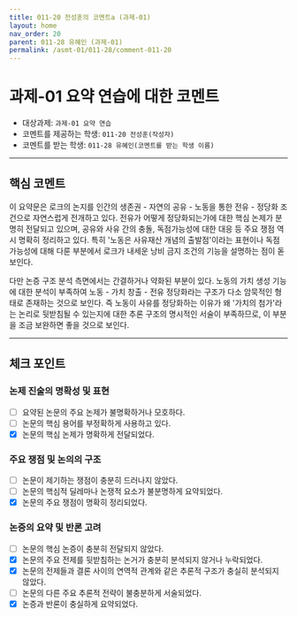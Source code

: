 ```yaml
---
title: 011-20 전성훈의 코멘트a (과제-01) 
layout: home
nav_order: 20
parent: 011-28 유혜인 (과제-01)
permalink: /asmt-01/011-28/comment-011-20
---
```


# 과제-01 요약 연습에 대한 코멘트

- 대상과제: `과제-01 요약 연습`
- 코멘트를 제공하는 학생: `011-20 전성훈(작성자)` 
- 코멘트를 받는 학생: `011-28 유혜인(코멘트를 받는 학생 이름)` 

---

## 핵심 코멘트

이 요약문은 로크의 논지를 인간의 생존권 - 자연의 공유 - 노동을 통한 전유 - 정당화 조건으로 자연스럽게 전개하고 있다. 전유가 어떻게 정당화되는가에 대한 핵심 논제가 분명히 전달되고 있으며, 공유와 사유 간의 충돌, 독점가능성에 대한 대응 등 주요 쟁점 역시 명확히 정리하고 있다. 특히 '노동은 사유재산 개념의 출발점'이라는 표현이나 독점 가능성에 대해 다룬 부분에서 로크가 내세운 낭비 금지 조건의 기능을 설명하는 점이 돋보인다. 

다만 논증 구조 분석 측면에서는 간결하거나 약화된 부분이 있다. 노동의 가치 생성 기능에 대한 분석이 부족하여 노동 - 가치 창출 - 전유 정당화라는 구조가 다소 암묵적인 형태로 존재하는 것으로 보인다. 즉 노동이 사유를 정당화하는 이유가 왜 '가치의 첨가'라는 논리로 뒷받침될 수 있는지에 대한 추론 구조의 명시적인 서술이 부족하므로, 이 부분을 조금 보완하면 좋을 것으로 보인다.

---

## 체크 포인트

### 논제 진술의 명확성 및 표현  
- [ ] 요약된 논문의 주요 논제가 불명확하거나 모호하다.  
- [ ] 논문의 핵심 용어를 부정확하게 사용하고 있다.  
- [x] 논문의 핵심 논제가 명확하게 전달되었다.  

### 주요 쟁점 및 논의의 구조  
- [ ] 논문이 제기하는 쟁점이 충분히 드러나지 않았다.  
- [ ] 논문의 핵심적 딜레마나 논쟁적 요소가 불분명하게 요약되었다.  
- [x] 논문의 주요 쟁점이 명확히 정리되었다.  

### 논증의 요약 및 반론 고려  
- [ ] 논문의 핵심 논증이 충분히 전달되지 않았다.  
- [x] 논문의 주요 전제를 뒷받침하는 논거가 충분히 분석되지 않거나 누락되었다.  
- [x] 논문의 전제들과 결론 사이의 연역적 관계와 같은 추론적 구조가 충실히 분석되지 않았다.  
- [ ] 논문의 다른 주요 추론적 전략이 불충분하게 서술되었다.
- [x] 논증과 반론이 충실하게 요약되었다. 
